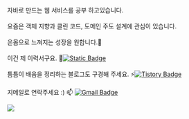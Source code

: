 
자바로 만드는 웹 서비스를 공부 하고있습니다.
<BR/><BR/>
요즘은 객체 지향과 클린 코드, 도메인 주도 설계에 관심이 있습니다.
<BR/><BR/>
온몸으로 느껴지는 성장을 원합니다.🌱
<BR/><BR/>
이건 제 이력서구요.
📑[![Static Badge](https://img.shields.io/badge/이력서-resume-blue)](https://www.notion.so/b24248ff593c4f249cb75f6d45e49ce4?pvs=4)
<BR/><BR/>
틈틈이 배움을 정리하는 블로그도 구경해 주세요.
⚡[![Tistory Badge](https://img.shields.io/badge/-Tistory-orange?style=flat-square)](http://ktae23.tistory.com/)
<BR/><BR/>
지메일로 연락주세요 :)
 📫  [![Gmail Badge](https://img.shields.io/badge/Gmail-EA4335?style=flat&logo=Gmail&logoColor=white)](mailto:pktpkt8917@gmail.com)

<img src="https://github-readme-stats.vercel.app/api?username=ktae23&theme=tokyonight&show_icons=true&hide=stars,issues" />

<!--
[![Solved.ac
프로필](http://mazassumnida.wtf/api/generate_badge?boj=ktae23)](https://solved.ac/ktae23)
-->
<!--
**ktae23/ktae23** is a ✨ _special_ ✨ repository because its `README.md` (this file) appears on your GitHub profile.

Here are some ideas to get you started:

- 🔭 I’m currently working on ...
- 🌱 I’m currently learning ...
- 👯 I’m looking to collaborate on ...
- 🤔 I’m looking for help with ...
- 💬 Ask me about ...
- 📫 How to reach me: ...
- 😄 Pronouns: ...
- ⚡ Fun fact: ...
-->
